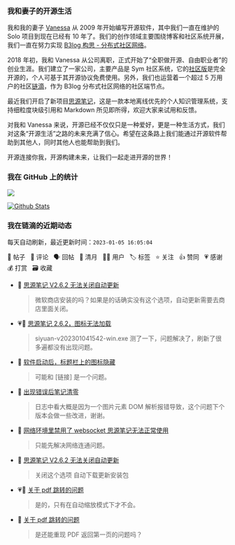 ### 我和妻子的开源生活

我和我的妻子 [Vanessa](https://github.com/Vanessa219) 从 2009 年开始编写开源软件，其中我们一直在维护的 Solo 项目到现在已经有 10 年了。我们的创作领域主要围绕博客和社区系统开展，我们一直在努力实现 [B3log 构思 - 分布式社区网络](https://ld246.com/article/1546941897596)。

2018 年初，我和 Vanessa 从公司离职，正式开始了“全职做开源、自由职业者”的创业生涯。我们建立了一家公司，主要产品是 Sym 社区系统，它的[社区版](https://github.com/88250/symphony)是完全开源的，个人可基于其开源协议免费使用。另外，我们也运营着一个超过 5 万用户的社区[链滴](https://ld246.com)，作为 B3log 分布式社区网络的社区端节点。

最近我们开启了新项目[思源笔记](https://github.com/siyuan-note/siyuan)，这是一款本地离线优先的个人知识管理系统，支持细粒度块级引用和 Markdown 所见即所得，欢迎大家来试用和反馈。

对我和 Vanessa 来说，开源已经不仅仅只是一种爱好，更是一种生活方式，我们对这条“开源生活”之路的未来充满了信心。希望在这条路上我们能通过开源软件帮助到其他人，同时其他人也能帮助到我们。

开源连接你我，开源构建未来，让我们一起走进开源的世界！

### 我在 GitHub 上的统计

<a title="Hits" target="_blank" href="https://github.com/88250/88250"><img src="https://hits.b3log.org/88250/88250.svg"></a>

[![Github Stats](https://github-readme-stats.vercel.app/api?username=88250&theme=tokyonight&show_icons=true)](https://github.com/88250)

<!--events start -->

### 我在链滴的近期动态

每天自动刷新，最近更新时间：`2023-01-05 16:05:04`

📝 帖子 &nbsp; 💬 评论 &nbsp; 🗣 回帖 &nbsp; 🌙 清月 &nbsp; 👨‍💻 用户 &nbsp; 🏷️ 标签 &nbsp; ⭐️ 关注 &nbsp; 👍 赞同 &nbsp; 💗 感谢 &nbsp; 💰 打赏 &nbsp; 🗃 收藏

* 💬 [思源笔记 V2.6.2 无法关闭自动更新](https://ld246.com/article/1672826215697/comment/1672889880794#comments)

  > 微软商店安装的吗？如果是的话确实没有这个选项，自动更新需要去商店里面关闭。
* 💗💬 [思源笔记 2.6.2，图标无法加载](https://ld246.com/article/1672811562871/comment/1672885823642#comments)

  > siyuan-v202301041542-win.exe 测了一下，问题解决了，刷新了很多遍都没有出现问题。
* 💬 [软件启动后，标题栏上的图标隐藏](https://ld246.com/article/1672878958711/comment/1672882968894#comments)

  > 可能和 [链接] 是一个问题。
* 💬 [出现错误后笔记清零](https://ld246.com/article/1672803917391/comment/1672881965977#comments)

  > 日志中看大概是因为一个图片元素 DOM 解析报错导致，这个问题下个版本会做一些改进，谢谢。
* 💬 [网络环境里禁用了 websocket 思源笔记无法正常使用](https://ld246.com/article/1672839317582/comment/1672840656198#comments)

  > 只能先解决网络连通问题。
* 💬 [思源笔记 V2.6.2 无法关闭自动更新](https://ld246.com/article/1672826215697/comment/1672829377004#comments)

  > 关闭这个选项 自动下载更新安装包
* 💗💬 [关于 pdf 跳转的问题](https://ld246.com/article/1672800421476/comment/1672823360594#comments)

  > 是的，只有在自动缩放模式下才不会。
* 💬 [关于 pdf 跳转的问题](https://ld246.com/article/1672800421476/comment/1672823234221#comments)

  > 是还能重现 PDF 返回第一页的问题吗？


<!--events end -->
